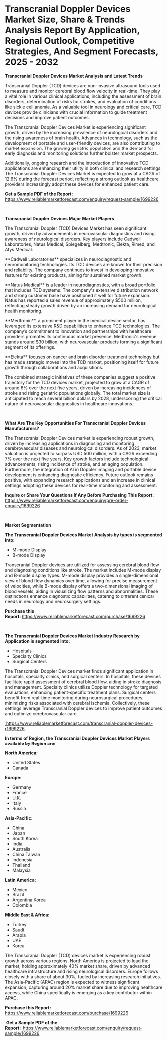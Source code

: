 <p><h1>Transcranial Doppler Devices Market Size, Share & Trends Analysis Report By Application, Regional Outlook, Competitive Strategies, And Segment Forecasts, 2025 - 2032</h1></p><p><strong>Transcranial Doppler Devices Market Analysis and Latest Trends</strong></p>
<p><p>Transcranial Doppler (TCD) devices are non-invasive ultrasound tools used to measure and monitor cerebral blood flow velocity in real-time. They play a vital role in various clinical applications, including the assessment of brain disorders, determination of risks for strokes, and evaluation of conditions like sickle cell anemia. As a valuable tool in neurology and critical care, TCD devices provide clinicians with crucial information to guide treatment decisions and improve patient outcomes.</p><p>The Transcranial Doppler Devices Market is experiencing significant growth, driven by the increasing prevalence of neurological disorders and the rising awareness of brain health. Advances in technology, such as the development of portable and user-friendly devices, are also contributing to market expansion. The growing geriatric population and the demand for early diagnosis and monitoring solutions further bolster market prospects. </p><p>Additionally, ongoing research and the introduction of innovative TCD applications are enhancing their utility in both clinical and research settings. The Transcranial Doppler Devices Market is expected to grow at a CAGR of 12.6% during the forecast period, reflecting a strong outlook as healthcare providers increasingly adopt these devices for enhanced patient care.</p></p>
<p><strong>Get a Sample PDF of the Report:&nbsp;</strong> <a href="https://www.reliablemarketforecast.com/enquiry/request-sample/1699226?utm_campaign=3126&utm_medium=2&utm_source=Github&utm_content=ia&utm_term=13042025&utm_id=transcranial-doppler-devices">https://www.reliablemarketforecast.com/enquiry/request-sample/1699226</a></p>
<p>&nbsp;</p>
<p><strong>Transcranial Doppler Devices Major Market Players</strong></p>
<p><p>The Transcranial Doppler (TCD) Devices Market has seen significant growth, driven by advancements in neurovascular diagnostics and rising awareness of neurological disorders. Key players include Cadwell Laboratories, Natus Medical, Spiegelberg, Medtronic, Elekta, Rimed, and Atys Medical.</p><p>**Cadwell Laboratories** specializes in neurodiagnostic and neuromonitoring technologies. Its TCD devices are known for their precision and reliability. The company continues to invest in developing innovative features for existing products, aiming for sustained market growth.</p><p>**Natus Medical** is a leader in neurodiagnostics, with a broad portfolio that includes TCD systems. The company's extensive distribution network and strong customer base have positioned it well for future expansion. Natus has reported a sales revenue of approximately $500 million, reflecting steady growth driven by an increasing demand for neurological health monitoring.</p><p>**Medtronic**, a prominent player in the medical device sector, has leveraged its extensive R&D capabilities to enhance TCD technologies. The company’s commitment to innovation and partnerships with healthcare providers promotes its continuous market presence. Medtronic's revenue stands around $30 billion, with neurovascular products forming a significant segment of its offerings.</p><p>**Elekta** focuses on cancer and brain disorder treatment technology but has made strategic moves into the TCD market, positioning itself for future growth through collaborations and acquisitions.</p><p>The combined strategic initiatives of these companies suggest a positive trajectory for the TCD devices market, projected to grow at a CAGR of around 6% over the next five years, driven by increasing incidences of stroke and rising geriatric populations globally. The total market size is anticipated to reach several billion dollars by 2028, underscoring the critical nature of neurovascular diagnostics in healthcare innovations.</p></p>
<p>&nbsp;</p>
<p><strong>What Are The Key Opportunities For Transcranial Doppler Devices Manufacturers?</strong></p>
<p><p>The Transcranial Doppler Devices market is experiencing robust growth, driven by increasing applications in diagnosing and monitoring cerebrovascular diseases and neurological disorders. As of 2023, market valuation is projected to surpass USD 500 million, with a CAGR exceeding 7% over the next five years. Key growth factors include technological advancements, rising incidence of stroke, and an aging population. Furthermore, the integration of AI in Doppler imaging and portable device development is enhancing diagnostic efficiency. Future outlook remains positive, with expanding research applications and an increase in clinical settings adopting these devices for real-time monitoring and assessment.</p></p>
<p><strong>Inquire or Share Your Questions If Any Before Purchasing This Report:</strong> <a href="https://www.reliablemarketforecast.com/enquiry/pre-order-enquiry/1699226?utm_campaign=3126&utm_medium=2&utm_source=Github&utm_content=ia&utm_term=13042025&utm_id=transcranial-doppler-devices">https://www.reliablemarketforecast.com/enquiry/pre-order-enquiry/1699226</a></p>
<p>&nbsp;</p>
<p><strong>Market Segmentation</strong></p>
<p><strong>The Transcranial Doppler Devices Market Analysis by types is segmented into:</strong></p>
<p><ul><li>M-mode Display</li><li>B-mode Display</li></ul></p>
<p><p>Transcranial Doppler devices are utilized for assessing cerebral blood flow and diagnosing conditions like stroke. The market includes M-mode display and B-mode display types. M-mode display provides a single-dimensional view of blood flow dynamics over time, allowing for precise measurement of velocities, while B-mode display offers a two-dimensional imaging of blood vessels, aiding in visualizing flow patterns and abnormalities. These distinctions enhance diagnostic capabilities, catering to different clinical needs in neurology and neurosurgery settings.</p></p>
<p><strong>Purchase this Report:&nbsp;</strong><a href="https://www.reliablemarketforecast.com/purchase/1699226?utm_campaign=3126&utm_medium=2&utm_source=Github&utm_content=ia&utm_term=13042025&utm_id=transcranial-doppler-devices">https://www.reliablemarketforecast.com/purchase/1699226</a></p>
<p>&nbsp;</p>
<p><strong>The Transcranial Doppler Devices Market Industry Research by Application is segmented into:</strong></p>
<p><ul><li>Hospitals</li><li>Specialty Clinics</li><li>Surgical Centers</li></ul></p>
<p><p>The Transcranial Doppler Devices market finds significant application in hospitals, specialty clinics, and surgical centers. In hospitals, these devices facilitate rapid assessment of cerebral blood flow, aiding in stroke diagnosis and management. Specialty clinics utilize Doppler technology for targeted evaluations, enhancing patient-specific treatment plans. Surgical centers benefit from real-time monitoring during neurosurgical procedures, minimizing risks associated with cerebral ischemia. Collectively, these settings leverage Transcranial Doppler devices to improve patient outcomes and optimize cerebrovascular care.</p></p>
<p><a href="https://www.reliablemarketforecast.com/transcranial-doppler-devices-r1699226?utm_campaign=3126&utm_medium=2&utm_source=Github&utm_content=ia&utm_term=13042025&utm_id=transcranial-doppler-devices">&nbsp;https://www.reliablemarketforecast.com/transcranial-doppler-devices-r1699226</a></p>
<p><strong>In terms of Region, the Transcranial Doppler Devices Market Players available by Region are:</strong></p>
<p>
    <p> <strong> North America: </strong>
        <ul>
            <li>United States</li>
            <li>Canada</li>
        </ul>
        </p> 
    <p> <strong> Europe: </strong>
        <ul>
            <li>Germany</li>
            <li>France</li>
            <li>U.K.</li>
            <li>Italy</li>
            <li>Russia</li>
        </ul>
        </p> 
    <p> <strong> Asia-Pacific: </strong>
        <ul>
            <li>China</li>
            <li>Japan</li>
            <li>South Korea</li>
            <li>India</li>
            <li>Australia</li>
            <li>China Taiwan</li>
            <li>Indonesia</li>
            <li>Thailand</li>
            <li>Malaysia</li>
        </ul>
        </p> 
    <p> <strong> Latin America: </strong>
        <ul>
            <li>Mexico</li>
            <li>Brazil</li>
            <li>Argentina Korea</li>
            <li>Colombia</li>
        </ul>
        </p> 
    <p> <strong> Middle East & Africa: </strong>
        <ul>
            <li>Turkey</li>
            <li>Saudi</li>
            <li>Arabia</li>
            <li>UAE</li>
            <li>Korea</li>
        </ul>
    </p>
    </p>
<p><p>The Transcranial Doppler (TCD) devices market is experiencing robust growth across various regions. North America is projected to lead the market, holding approximately 40% market share, driven by advanced healthcare infrastructure and rising neurological disorders. Europe follows closely with a share of about 30%, fueled by increasing research initiatives. The Asia-Pacific (APAC) region is expected to witness significant expansion, capturing around 20% market share due to improving healthcare access, while China specifically is emerging as a key contributor within APAC.</p></p>
<p><strong>Purchase this Report: </strong><a href="https://www.reliablemarketforecast.com/purchase/1699226?utm_campaign=3126&utm_medium=2&utm_source=Github&utm_content=ia&utm_term=13042025&utm_id=transcranial-doppler-devices">https://www.reliablemarketforecast.com/purchase/1699226</a></p>
<p>&nbsp;<strong>Get a Sample PDF of the Report:&nbsp;&nbsp;</strong><a href="https://www.reliablemarketforecast.com/enquiry/request-sample/1699226?utm_campaign=3126&utm_medium=2&utm_source=Github&utm_content=ia&utm_term=13042025&utm_id=transcranial-doppler-devices">https://www.reliablemarketforecast.com/enquiry/request-sample/1699226</a></p>
<p><strong></strong></p>
<p><p></p><p></p><p></p></p>